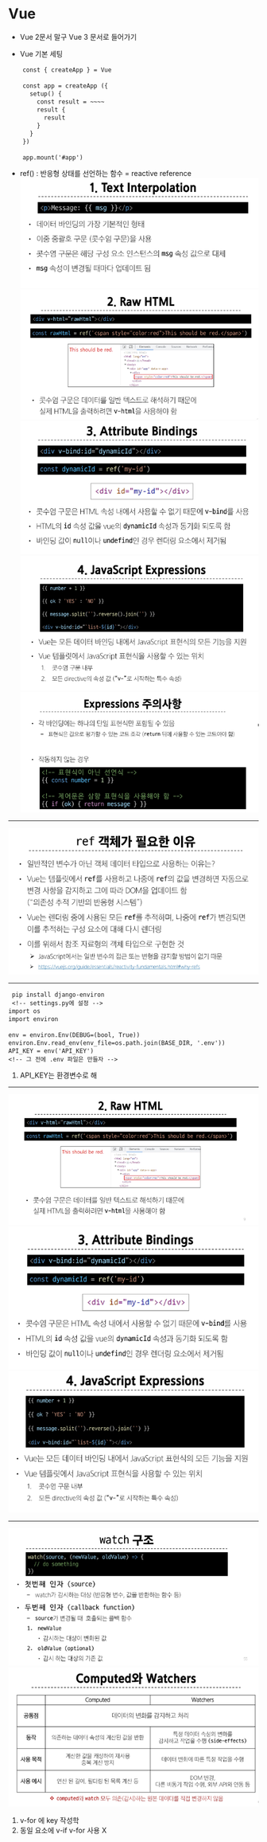 # Vue
- Vue 2문서 말구 Vue 3 문서로 들어가기


- Vue 기본 세팅
```
    const { createApp } = Vue

    const app = createApp ({
      setup() {
        const result = ~~~~
        result {
          result
        }
      }
    })

    app.mount('#app')
```

-  ref() : 반응형 상태를 선언하는 함수
  = reactive reference
![alt text](image-4.png)
![alt text](image-3.png)
![alt text](image-2.png)
![alt text](image-1.png)
![alt text](image.png)

***

![alt text](image-5.png)

***

```
 pip install django-environ
 <!-- settings.py에 설정 -->
import os
import environ

env = environ.Env(DEBUG=(bool, True))
environ.Env.read_env(env_file=os.path.join(BASE_DIR, '.env'))
API_KEY = env('API_KEY')
<!-- 그 전에 .env 파일은 만들자 -->
```
 1. API_KEY는 환경변수로 해

***

![alt text](image-6.png)
![alt text](image-7.png)
![alt text](image-8.png)

***

![alt text](image-9.png)
![alt text](image-10.png)
1. v-for 에 key 작성학
2. 동일 요소에 v-if v-for 사용 X